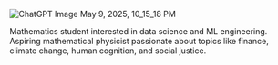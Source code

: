 ![ChatGPT Image May 9, 2025, 10_15_18 PM](https://github.com/user-attachments/assets/1ea63769-76f0-4d86-aa32-60f6576da253)

Mathematics student interested in data science and ML engineering. Aspiring mathematical physicist passionate about topics like finance, climate change, human cognition, and social justice.
